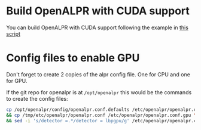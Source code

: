 # Build OpenALPR with CUDA support
You can build OpenALPR with CUDA support following the example in [this script](https://github.com/ShinobiCCTV/Shinobi/blob/dev/INSTALL/openalpr-gpu-easy.sh)

# Config files to enable GPU
Don't forget to create 2 copies of the alpr config file. One for CPU and one for GPU.

If the git repo for openalpr is at `/opt/openalpr` this would be the commands to create the config files:

```bash
cp /opt/openalpr/config/openalpr.conf.defaults /etc/openalpr/openalpr.conf \
&& cp /tmp/etc/openalpr/openalpr.conf /etc/openalpr/openalpr.conf.gpu \
&& sed -i 's/detector =.*/detector = lbpgpu/g' /etc/openalpr/openalpr.conf.gpu
```